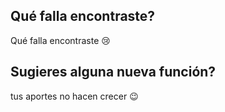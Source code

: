 ## Qué falla encontraste?
Qué falla encontraste :cry:

## Sugieres alguna nueva función?
tus aportes no hacen crecer :wink:

